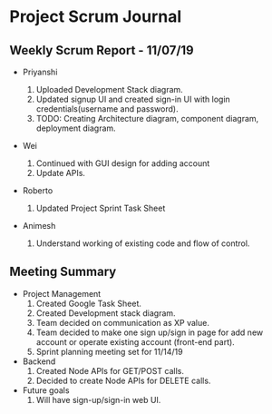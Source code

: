 # Project Scrum Journal

## Weekly Scrum Report - 11/07/19

* Priyanshi
  1. Uploaded Development Stack diagram.
  2. Updated signup UI and created sign-in UI with login credentials(username and password).
  3. TODO: Creating Architecture diagram, component diagram, deployment diagram. 
  

* Wei
  1. Continued with GUI design for adding account
  2. Update APIs.

* Roberto
  1. Updated Project Sprint Task Sheet

* Animesh
  1. Understand working of existing code and flow of control.

## Meeting Summary

* Project Management
  1. Created Google Task Sheet.
  2. Created Development stack diagram.
  3. Team decided on communication as XP value.
  4. Team decided to make one sign up/sign in page for add new account or operate existing account (front-end part). 
  5. Sprint planning meeting set for 11/14/19
* Backend
  1. Created Node APIs for GET/POST calls.
  2. Decided to create Node APIs for DELETE calls.
* Future goals
  1. Will have sign-up/sign-in web UI.

